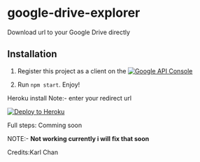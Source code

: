 # google-drive-explorer

Download url to your Google Drive directly

## Installation

1. Register this project as a client on the [![Google API Console](https://i.imgur.com/E71Apyx.png)](http://console.developers.google.com) 

2. Run `npm start`. Enjoy!

Heroku install 
Note:- enter your redirect url

[![Deploy to Heroku](http://www.herokucdn.com/deploy/button.png)](http://heroku.com/deploy)

Full steps: Comming soon


NOTE:- **Not working currently i will fix that soon**

Credits:Karl Chan
